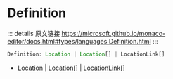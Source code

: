 # Definition

<backTop />
        
::: details 原文链接
https://microsoft.github.io/monaco-editor/docs.html#types/languages.Definition.html
:::

```ts
Definition: Location | Location[] | LocationLink[]
```
- [Location](/api/languages/Location.md) | [Location](/api/languages/Location.md)[] | [LocationLink](/api/languages/LocationLink.md)[]